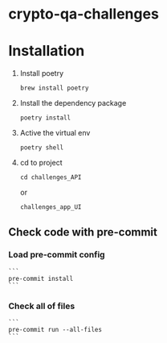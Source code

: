 # crypto-qa-challenges

# Installation
1. Install poetry
    ```
    brew install poetry
    ```
2.  Install the dependency package
    ```
    poetry install
    ```
3. Active the virtual env
    ```
    poetry shell
    ```
4. cd to project
    ```
    cd challenges_API
    ```
    or
    ```
    challenges_app_UI
    ```

## Check code with pre-commit
### Load pre-commit config
    ```
    pre-commit install
    ```
### Check all of files
    ```
    pre-commit run --all-files
    ```
